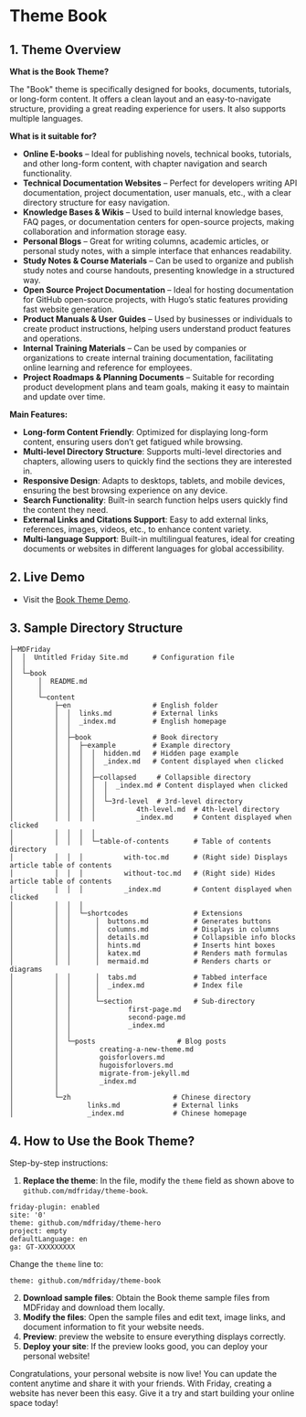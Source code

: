 
# Theme Book
## 1. Theme Overview

**What is the Book Theme?**

The "Book" theme is specifically designed for books, documents, tutorials, or long-form content. It offers a clean layout and an easy-to-navigate structure, providing a great reading experience for users. It also supports multiple languages.

**What is it suitable for?**

- **Online E-books** – Ideal for publishing novels, technical books, tutorials, and other long-form content, with chapter navigation and search functionality.
- **Technical Documentation Websites** – Perfect for developers writing API documentation, project documentation, user manuals, etc., with a clear directory structure for easy navigation.
- **Knowledge Bases & Wikis** – Used to build internal knowledge bases, FAQ pages, or documentation centers for open-source projects, making collaboration and information storage easy.
- **Personal Blogs** – Great for writing columns, academic articles, or personal study notes, with a simple interface that enhances readability.
- **Study Notes & Course Materials** – Can be used to organize and publish study notes and course handouts, presenting knowledge in a structured way.
- **Open Source Project Documentation** – Ideal for hosting documentation for GitHub open-source projects, with Hugo’s static features providing fast website generation.
- **Product Manuals & User Guides** – Used by businesses or individuals to create product instructions, helping users understand product features and operations.
- **Internal Training Materials** – Can be used by companies or organizations to create internal training documentation, facilitating online learning and reference for employees.
- **Project Roadmaps & Planning Documents** – Suitable for recording product development plans and team goals, making it easy to maintain and update over time.

**Main Features:**

- **Long-form Content Friendly**: Optimized for displaying long-form content, ensuring users don’t get fatigued while browsing.
- **Multi-level Directory Structure**: Supports multi-level directories and chapters, allowing users to quickly find the sections they are interested in.
- **Responsive Design**: Adapts to desktops, tablets, and mobile devices, ensuring the best browsing experience on any device.
- **Search Functionality**: Built-in search function helps users quickly find the content they need.
- **External Links and Citations Support**: Easy to add external links, references, images, videos, etc., to enhance content variety.
- **Multi-language Support**: Built-in multilingual features, ideal for creating documents or websites in different languages for global accessibility.

##  2. Live Demo

- Visit the [Book Theme Demo](https://www.bilibili.com/video/BV1GtcuezEvs/?share_source=copy_web&vd_source=fd436a14aae706a8ed4a8b58b172721d).

## 3. Sample Directory Structure

```plaintext
├─MDFriday
│  │  Untitled Friday Site.md      # Configuration file
│  │
│  └─book
│      │  README.md
│      │
│      └─content
│          ├─en                    # English folder
│          │  │  links.md          # External links
│          │  │  _index.md         # English homepage
│          │  │
│          │  ├─book               # Book directory
│          │  │  ├─example         # Example directory
│          │  │  │  │  hidden.md   # Hidden page example
│          │  │  │  │  _index.md   # Content displayed when clicked
│          │  │  │  │
│          │  │  │  ├─collapsed     # Collapsible directory
│          │  │  │  │  │  _index.md # Content displayed when clicked
│          │  │  │  │  │
│          │  │  │  │  └─3rd-level  # 3rd-level directory
│          │  │  │  │          4th-level.md  # 4th-level directory
│          │  │  │  │          _index.md     # Content displayed when clicked
│          │  │  │  │
│          │  │  │  └─table-of-contents      # Table of contents directory
│          │  │  │          with-toc.md      # (Right side) Displays article table of contents
│          │  │  │          without-toc.md   # (Right side) Hides article table of contents
│          │  │  │          _index.md        # Content displayed when clicked
│          │  │  │
│          │  │  └─shortcodes                # Extensions
│          │  │      │  buttons.md           # Generates buttons
│          │  │      │  columns.md           # Displays in columns
│          │  │      │  details.md           # Collapsible info blocks
│          │  │      │  hints.md             # Inserts hint boxes
│          │  │      │  katex.md             # Renders math formulas
│          │  │      │  mermaid.md           # Renders charts or diagrams
│          │  │      │  tabs.md              # Tabbed interface
│          │  │      │  _index.md            # Index file
│          │  │      │
│          │  │      └─section               # Sub-directory
│          │  │              first-page.md   
│          │  │              second-page.md
│          │  │              _index.md
│          │  │
│          │  └─posts                    # Blog posts    
│          │          creating-a-new-theme.md
│          │          goisforlovers.md
│          │          hugoisforlovers.md
│          │          migrate-from-jekyll.md
│          │          _index.md
│          │
│          └─zh                         # Chinese directory
│                  links.md             # External links
│                  _index.md            # Chinese homepage
```

## 4. How to Use the  Book Theme?

Step-by-step instructions:

1. **Replace the theme**: In the file, modify the `theme` field as shown above to `github.com/mdfriday/theme-book`.

```plaintext
friday-plugin: enabled
site: '0'
theme: github.com/mdfriday/theme-hero
project: empty
defaultLanguage: en
ga: GT-XXXXXXXXX
```

Change the `theme` line to:

```plaintext
theme: github.com/mdfriday/theme-book
```

2. **Download sample files**: Obtain the  Book theme sample files from MDFriday and download them locally.
3. **Modify the files**: Open the sample files and edit text, image links, and document information to fit your website needs.
4. **Preview**:  preview the website to ensure everything displays correctly.
5. **Deploy your site**: If the preview looks good, you can deploy your personal website!

Congratulations, your personal website is now live! You can update the content anytime and share it with your friends. With Friday, creating a website has never been this easy. Give it a try and start building your online space today!
